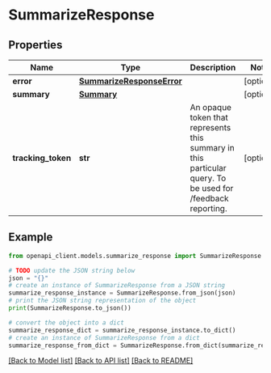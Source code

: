 # SummarizeResponse


## Properties

Name | Type | Description | Notes
------------ | ------------- | ------------- | -------------
**error** | [**SummarizeResponseError**](SummarizeResponseError.md) |  | [optional] 
**summary** | [**Summary**](Summary.md) |  | [optional] 
**tracking_token** | **str** | An opaque token that represents this summary in this particular query. To be used for /feedback reporting. | [optional] 

## Example

```python
from openapi_client.models.summarize_response import SummarizeResponse

# TODO update the JSON string below
json = "{}"
# create an instance of SummarizeResponse from a JSON string
summarize_response_instance = SummarizeResponse.from_json(json)
# print the JSON string representation of the object
print(SummarizeResponse.to_json())

# convert the object into a dict
summarize_response_dict = summarize_response_instance.to_dict()
# create an instance of SummarizeResponse from a dict
summarize_response_from_dict = SummarizeResponse.from_dict(summarize_response_dict)
```
[[Back to Model list]](../README.md#documentation-for-models) [[Back to API list]](../README.md#documentation-for-api-endpoints) [[Back to README]](../README.md)


